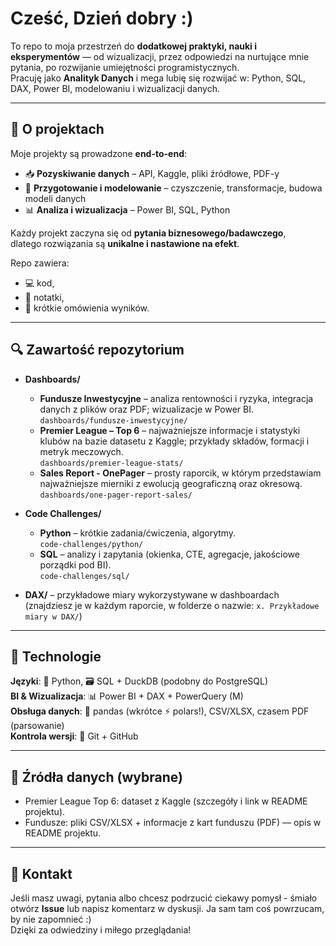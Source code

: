 # Cześć, Dzień dobry :)

To repo to moja przestrzeń do **dodatkowej praktyki, nauki i eksperymentów** — od wizualizacji, przez odpowiedzi na nurtujące mnie pytania, po rozwijanie umiejętności programistycznych.  
Pracuję jako **Analityk Danych** i mega lubię się rozwijać w: Python, SQL, DAX, Power BI, modelowaniu i wizualizacji danych.

---

## 🚀 O projektach

Moje projekty są prowadzone **end-to-end**:  
- 📥 **Pozyskiwanie danych** – API, Kaggle, pliki źródłowe, PDF-y  
- 🔧 **Przygotowanie i modelowanie** – czyszczenie, transformacje, budowa modeli danych  
- 📊 **Analiza i wizualizacja** – Power BI, SQL, Python  

Każdy projekt zaczyna się od **pytania biznesowego/badawczego**,  
dlatego rozwiązania są **unikalne i nastawione na efekt**.  

Repo zawiera:  
- 💻 kod,  
- 📝 notatki,  
- 📑 krótkie omówienia wyników.  

---

## 🔍 Zawartość repozytorium

- **Dashboards/**
  - **Fundusze Inwestycyjne** – analiza rentowności i ryzyka, integracja danych z plików oraz PDF; wizualizacje w Power BI.  
    `dashboards/fundusze-inwestycyjne/`
  - **Premier League – Top 6** – najważniejsze informacje i statystyki klubów na bazie datasetu z Kaggle; przykłady składów, formacji i metryk meczowych.  
    `dashboards/premier-league-stats/`
  - **Sales Report - OnePager** – prosty raporcik, w którym przedstawiam najważniejsze mierniki z ewolucją geograficzną oraz okresową.  
    `dashboards/one-pager-report-sales/`  

- **Code Challenges/**
  - **Python** – krótkie zadania/ćwiczenia, algorytmy.  
    `code-challenges/python/`
  - **SQL** – analizy i zapytania (okienka, CTE, agregacje, jakościowe porządki pod BI).  
    `code-challenges/sql/`

- **DAX/** – przykładowe miary wykorzystywane w dashboardach (znajdziesz je w każdym raporcie, w folderze o nazwie:
  `x. Przykładowe miary w DAX/`)

---

## 🧰 Technologie

**Języki**: 🐍 Python, 🗃️ SQL + DuckDB (podobny do PostgreSQL)     
**BI & Wizualizacja**: 📊 Power BI + DAX + PowerQuery (M)   
**Obsługa danych**: 🐼 pandas (wkrótce ⚡ polars!), CSV/XLSX, czasem PDF (parsowanie)  
**Kontrola wersji**: 🌿 Git + GitHub  

---

## 📎 Źródła danych (wybrane)

- Premier League Top 6: dataset z Kaggle (szczegóły i link w README projektu).  
- Fundusze: pliki CSV/XLSX + informacje z kart funduszu (PDF) — opis w README projektu.

---

## 🙌 Kontakt

Jeśli masz uwagi, pytania albo chcesz podrzucić ciekawy pomysł - śmiało otwórz **Issue** lub napisz komentarz w dyskusji. Ja sam tam coś powrzucam, by nie zapomnieć :)  
Dzięki za odwiedziny i miłego przeglądania!
